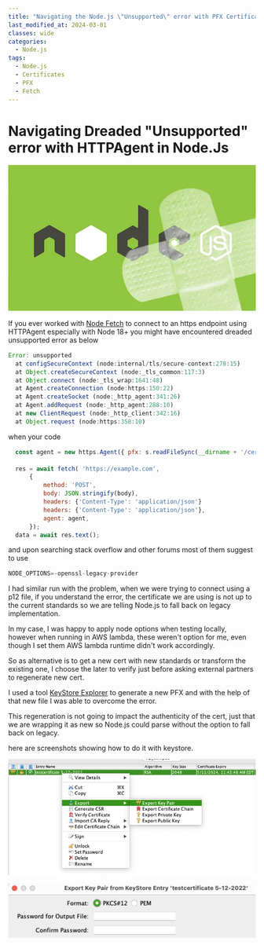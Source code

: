 ```yaml
---
title: "Navigating the Node.js \"Unsupported\" error with PFX Certificates in HTTPAgent"
last_modified_at: 2024-03-01
classes: wide
categories:
  - Node.js
tags:
  - Node.js
  - Certificates
  - PFX
  - Fetch
---
```

# Navigating Dreaded "Unsupported" error with HTTPAgent in Node.Js

![](/assets/images/nodejs.webp)

If you ever worked with [Node Fetch](https://www.npmjs.com/package/node-fetch) to connect to an https endpoint using HTTPAgent especially with Node 18+ you might have encountered dreaded unsupported error as below

```Javascript
Error: unsupported
  at configSecureContext (node:internal/tls/secure-context:278:15)
  at Object.createSecureContext (node:_tls_common:117:3)
  at Object.connect (node:_tls_wrap:1641:48)
  at Agent.createConnection (node:https:150:22)
  at Agent.createSocket (node:_http_agent:341:26)
  at Agent.addRequest (node:_http_agent:288:10)
  at new ClientRequest (node:_http_client:342:16)
  at Object.request (node:https:358:10)
```
when your code 

```javascript
  const agent = new https.Agent({ pfx: s.readFileSync(__dirname + '/cert.pfx');,passphrase: ''});

  res = await fetch( 'https://example.com',
      {
          method: 'POST',
          body: JSON.stringify(body),
          headers: {'Content-Type': 'application/json'}
          headers: {'Content-Type': 'application/json'},
          agent: agent,
      });
  data = await res.text();
```

and upon searching stack overflow and other forums most of them suggest to use
 ```javascript
NODE_OPTIONS=-openssl-legacy-provider
``` 
I had similar run with the problem, when we were trying to connect using a p12 file, if you understand the error, the certificate we are using is not up to the current standards so we are telling Node.js to fall back on legacy implementation.

In my case, I was happy to apply node options when testing locally, however when running in AWS lambda, these weren't option for me, even though I set them AWS lambda runtime didn't work accordingly.

So as alternative is to get a new cert with new standards or transform the existing one, I choose the later to verify just before asking external partners to regenerate new cert.

I used a tool [KeyStore Explorer](https://keystore-explorer.org/) to generate a new PFX and with the help of that new file I was able to overcome the error.

This regeneration is not going to impact the authenticity of the cert, just that we are wrapping it as new so Node.js could parse without the option to fall back on legacy. 

here are screenshots showing how to do it with keystore.

![](/assets/images/keystore/1.png)

![](/assets/images/keystore/2.png)